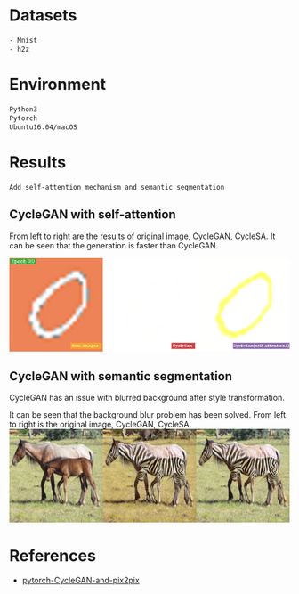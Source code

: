 # Datasets
    - Mnist
    - h2z

# Environment
    Python3
    Pytorch
    Ubuntu16.04/macOS



# Results
    Add self-attention mechanism and semantic segmentation

## CycleGAN with self-attention
   From left to right are the results of original image, CycleGAN, CycleSA. It can be seen that the generation is faster than CycleGAN.

<img src='images/1.png' width='600' title=''>

## CycleGAN with semantic segmentation

  CycleGAN has an issue with blurred background after style transformation.
  <img src='images/horse2zebra.gif' width='600' title=''>

  It can be seen that the background blur problem has been solved. From left to right is the original image, CycleGAN, CycleSA.
 <img src='images/n02381460_1920_real.png' width='600' title=''>


# References
  - [pytorch-CycleGAN-and-pix2pix](https://github.com/junyanz/pytorch-CycleGAN-and-pix2pix)
